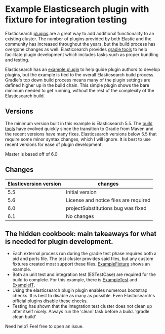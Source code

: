 # Example Elasticsearch plugin with fixture for integration testing

Elasticsearch [plugins](https://www.elastic.co/guide/en/elasticsearch/plugins/current/intro.html) are a great way to add additional functionality to an existing cluster. The number of plugins provided by both Elastic and the community has increased throughout the years, but the build process has overgone changes as well. Elasticsearch provides [gradle tools](https://github.com/elastic/elasticsearch/tree/master/buildSrc/src/main/groovy/org/elasticsearch/gradle/plugin) to help facilitate plugin development which includes tasks such as proper bundling and testing.

Elasticsearch has an [example plugin](https://github.com/elastic/elasticsearch/tree/master/plugins/jvm-example) to help guide plugin authors to develop plugins, but the example is tied to the 
overall Elasticsearch build process. Gradle's top down build process means many of the plugin settings are defined higher
up in the build chain. This simple plugin shows the bare minimum needed to get running, without the rest of the complexity of the Elasticsearch build.

## Versions

The minimum version built in this example is Elasticsearch 5.5. The [build tools](https://github.com/elastic/elasticsearch/tree/master/buildSrc/src/main/groovy/org/elasticsearch/gradle) have evolved quickly since the transition to Gradle from Maven and 
the recent versions have many fixes.  Elasticsearch versions below 5.5 that require some minor syntax changes, which I will ignore. It is best to use recent versions for ease of plugin development.

Master is based off of 6.0

## Changes

Elasticversion version | changes
-----------|-----------
5.5 | Initial version
5.6 | License and notice files are required
6.0 | projectSubstitutions bug was fixed
6.1 | No changes

## The hidden cookbook: main takeaways for what is needed for plugin development.
* Each external process run during the gradle test phase requires both a pid and ports file. The test cluster provides 
said files, but any custom fixtures created most support these files. [ExampleFixture](test/fixtures/example-fixture/src/main/java/example/ExampleFixture.java) shows an example.
* Both an unit test and integration test (ESTestCase) are required for the build to complete. For this example, there is [ExampleTest](src/test/java/org/elasticsearch/plugin/example/ExampleTest.java) and [ExampleIT](src/test/java/org/elasticsearch/plugin/example/ExampleIT.java).
* Using the elasticsearch plugin plugin enables numerous bootstrap checks. It is best to disable as many as possible. Even Elasticsearch's official plugins disable these checks.
* Testing has shown that the integration test cluster does not clean up after itself nicely. Always run the 'clean' task before a build. 'gradle clean build'

Need help? Feel free to open an issue.